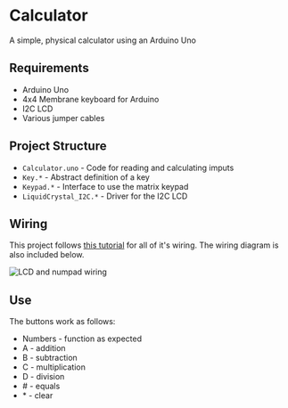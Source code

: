 # Calculator
A simple, physical calculator using an Arduino Uno

## Requirements
+ Arduino Uno
+ 4x4 Membrane keyboard for Arduino
+ I2C LCD
+ Various jumper cables

## Project Structure   
+ `Calculator.uno` - Code for reading and calculating imputs   
+ `Key.*` - Abstract definition of a key
+ `Keypad.*` - Interface to use the matrix keypad
+ `LiquidCrystal_I2C.*` - Driver for the I2C LCD

## Wiring
This project follows [this tutorial](https://miliohm.com/keypad-with-arduino-tutorial/) for all of it's wiring. The wiring diagram is also included below. 

![LCD and numpad wiring](https://i0.wp.com/miliohm.com/wp-content/uploads/2021/12/Schematic-keypad-with-LCD-scaled.jpg?resize=2048%2C1193&ssl=1)

## Use
The buttons work as follows:
+ Numbers - function as expected
+ A - addition   
+ B - subtraction   
+ C - multiplication   
+ D - division
+ \# - equals   
+ \* - clear   
